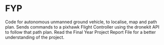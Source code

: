 # FYP
Code for autonomous unmanned ground vehicle, to localise, map and path plan. Sends commands to a pixhawk Flight Controller using the dronekit API to follow that path plan.
Read the Final Year Project Report File for a better understanding of the project.
